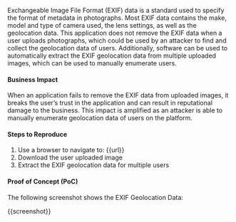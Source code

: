 Exchangeable Image File Format (EXIF) data is a standard used to specify the format of metadata in photographs. Most EXIF data contains the make, model and type of camera used, the lens settings, as well as the geolocation data. This application does not remove the EXIF data when a user uploads photographs, which could be used by an attacker to find and collect the geolocation data of users. Additionally, software can be used to automatically extract the EXIF geolocation data from multiple uploaded images, which can be used to manually enumerate users.

#### Business Impact

When an application fails to remove the EXIF data from uploaded images, it breaks the user’s trust in the application and can result in reputational damage to the business. This impact is amplified as an attacker is able to manually enumerate geolocation data of users on the platform.

#### Steps to Reproduce

1. Use a browser to navigate to: {{url}}
1. Download the user uploaded image
1. Extract the EXIF geolocation data for multiple users

#### Proof of Concept (PoC)

The following screenshot shows the EXIF Geolocation Data:

{{screenshot}}
